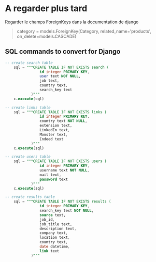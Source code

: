 # A regarder plus tard

Regarder le champs ForeignKeys dans la documentation de django

> category = models.ForeignKey(Category, related_name='products', on_delete=models.CASCADE)


## SQL commands to convert for Django

```sql
-- create search table
    sql = """CREATE TABLE IF NOT EXISTS search (
                id integer PRIMARY KEY,
                user text NOT NULL,
                job text,
                country text,
                search_key text
            )"""
    c.execute(sql)

-- create links table
    sql = """CREATE TABLE IF NOT EXISTS links (
                id integer PRIMARY KEY,
                country text NOT NULL,
                extension text,
                LinkedIn text,
                Monster text,
                Indeed text
            )"""
    c.execute(sql)

-- create users table
    sql = """CREATE TABLE IF NOT EXISTS users (
                id integer PRIMARY KEY,
                username text NOT NULL,
                mail text,
                password text
            )"""
    c.execute(sql)

-- create results table
    sql = """CREATE TABLE IF NOT EXISTS results (
                id integer PRIMARY KEY,
                search_key text NOT NULL,
                source text,
                job_id,
                job_title text,
                description text,
                company text,
                location text,
                country text,
                date datetime,
                link text
            )"""
  ```